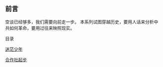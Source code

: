 ## 前言

空谈已经够多，我们需要向前走一步。  本系列试图穿越历史，要用人话来分析中共如何革命，要用过往来映照现实。

目录

[迷茫少年](迷茫少年.md)
    
[合作社起步](怎么干合作社.md)
